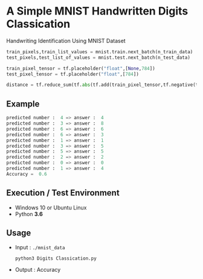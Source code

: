 # A Simple MNIST Handwritten Digits Classication

Handwriting Identification Using MNIST Dataset

```python
train_pixels,train_list_values = mnist.train.next_batch(n_train_data) 
test_pixels,test_list_of_values = mnist.test.next_batch(n_test_data) 

train_pixel_tensor = tf.placeholder("float",[None,784])
test_pixel_tensor = tf.placeholder("float",[784])

distance = tf.reduce_sum(tf.abs(tf.add(train_pixel_tensor,tf.negative(test_pixel_tensor))),reduction_indices=1)
```

## Example

```python
predicted number :  4 => answer :  4
predicted number :  3 => answer :  8
predicted number :  6 => answer :  6
predicted number :  6 => answer :  3
predicted number :  1 => answer :  1
predicted number :  3 => answer :  5
predicted number :  5 => answer :  5
predicted number :  2 => answer :  2
predicted number :  0 => answer :  0
predicted number :  1 => answer :  4
Accuracy =  0.6
```

## Execution / Test Environment
  - Windows 10 or Ubuntu Linux
  - Python **3.6**

## Usage
- Input : ```./mnist_data```

  `python3 Digits Classication.py`

- Output : Accuracy
